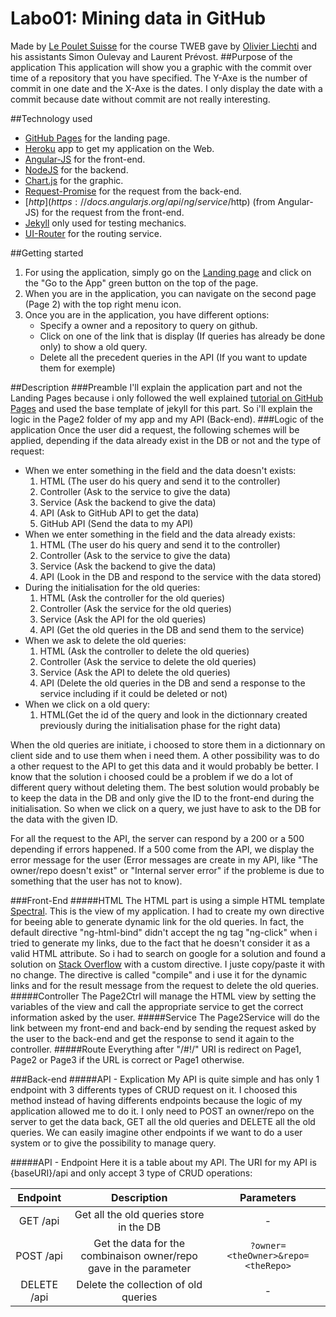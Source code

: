 # Labo01: Mining data in GitHub
Made by [Le Poulet Suisse](https://github.com/lepouletsuisse) for the course TWEB gave by [Olivier Liechti](https://github.com/wasadigi) and his assistants Simon Oulevay and Laurent Prévost.
##Purpose of the application
This application will show you a graphic with the commit over time of a repository that you have specified. The Y-Axe is the number of commit in one date and the X-Axe is the dates. I only display the date with a commit because date without commit are not really interesting.

##Technology used
- [GitHub Pages](https://pages.github.com/) for the landing page.
- [Heroku](https://www.heroku.com/) app to get my application on the Web.
- [Angular-JS](https://angularjs.org/) for the front-end.
- [NodeJS](https://nodejs.org/) for the backend.
- [Chart.js](http://www.chartjs.org/) for the graphic.
- [Request-Promise](https://www.npmjs.com/package/request-promise) for the request from the back-end.
- [$http](https://docs.angularjs.org/api/ng/service/$http) (from Angular-JS) for the request from the front-end.
- [Jekyll](https://jekyllrb.com/) only used for testing mechanics.
- [UI-Router](https://ui-router.github.io/docs/0.3.1/#/api/ui.router) for the routing service.

##Getting started
1. For using the application, simply go on the [Landing page](https://lepouletsuisse.github.io/github-explorer/) and click on the "Go to the App" green button on the top of the page.
2. When you are in the application, you can navigate on the second page (Page 2) with the top right menu icon.
3. Once you are in the application, you have different options:
	- Specify a owner and a repository to query on github.
	- Click on one of the link that is display (If queries has already be done only) to show a old query.
	- Delete all the precedent queries in the API (If you want to update them for exemple)

##Description
###Preamble
I'll explain the application part and not the Landing Pages because i only followed the well explained [tutorial on GitHub Pages](https://pages.github.com/) and used the base template of jekyll for this part.
So i'll explain the logic in the Page2 folder of my app and my API (Back-end).
###Logic of the application
Once the user did a request, the following schemes will be applied, depending if the data already exist in the DB or not and the type of request:
- When we enter something in the field and the data doesn't exists:
	1. HTML (The user do his query and send it to the controller)
	2. Controller (Ask to the service to give the data)
	3. Service (Ask the backend to give the data)
	4. API (Ask to GitHub API to get the data)
	5. GitHub API (Send the data to my API)
- When we enter something in the field and the data already exists:
	1. HTML (The user do his query and send it to the controller)
	2. Controller (Ask to the service to give the data)
	3. Service (Ask the backend to give the data)
	4. API (Look in the DB and respond to the service with the data stored)
- During the initialisation for the old queries:
	1. HTML (Ask the controller for the old queries)
	2. Controller (Ask the service for the old queries)
	3. Service (Ask the API for the old queries)
	4. API (Get the old queries in the DB and send them to the service)
- When we ask to delete the old queries:
	1. HTML (Ask the controller to delete the old queries)
	2. Controller (Ask the service to delete the old queries)
	3. Service (Ask the API to delete the old queries)
	4. API (Delete the old queries in the DB and send a response to the service 			including if it could be deleted or not)
- When we click on a old query:
	1. HTML(Get the id of the query and look in the dictionnary created previously during the initialisation phase for the right data)

When the old queries are initiate, i choosed to store them in a dictionnary on client side and to use them when i need them. A other possibility was to do a other request to the API to get this data and it would probably be better. I know that the solution i choosed could be a problem if we do a lot of different query without deleting them. The best solution would probably be to keep the data in the DB and only give the ID to the front-end during the initialisation. So when we click on a query, we just have to ask to the DB for the data with the given ID.

For all the request to the API, the server can respond by a 200 or a 500 depending if errors happened. If a 500 come from the API, we display the error message for the user (Error messages are create in my API, like "The owner/repo doesn't exist" or "Internal server error" if the probleme is due to something that the user has not to know).

###Front-End
#####HTML
The HTML part is using a simple HTML template [Spectral](https://html5up.net/spectral). This is the view of my application.
I had to create my own directive for beeing able to generate dynamic link for the old queries. In fact, the default directive "ng-html-bind" didn't accept the ng tag "ng-click" when i tried to generate my links, due to the fact that he doesn't consider it as a valid HTML attribute. So i had to search on google for a solution and found a solution on [Stack Overflow](http://stackoverflow.com/questions/17417607/angular-ng-bind-html-and-directive-within-it) with a custom directive. I juste copy/paste it with no change. The directive is called "compile" and i use it for the dynamic links and for the result message from the request to delete the old queries.
#####Controller
The Page2Ctrl will manage the HTML view by setting the variables of the view and call the appropriate service to get the correct information asked by the user.
#####Service
The Page2Service will do the link between my front-end and back-end by sending the request asked by the user to the back-end and get the response to send it again to the controller.
#####Route
Everything after "/#!/" URI is redirect on Page1, Page2 or Page3 if the URL is correct or Page1 otherwise.

###Back-end
#####API - Explication
My API is quite simple and has only 1 endpoint with 3 differents types of CRUD request on it. I choosed this method instead of having differents endpoints because the logic of my application allowed me to do it. I only need to POST an owner/repo on the server to get the data back, GET all the old queries and DELETE all the old queries. We can easily imagine other endpoints if we want to do a user system or to give the possibility to manage query.

#####API - Endpoint
Here it is a table about my API. The URI for my API is {baseURI}/api and only accept 3 type of CRUD operations:

|Endpoint|Description|Parameters|
|:---:|:---:|:---:|
|GET /api|Get all the old queries store in the DB|-|
|POST /api|Get the data for the combinaison owner/repo gave in the parameter|`?owner=<theOwner>&repo=<theRepo>`|
|DELETE /api|Delete the collection of old queries|-|